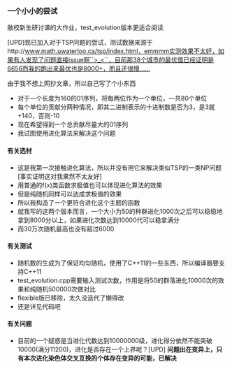 ### 一个小小的尝试
敝校新生研讨课的大作业，test_evolution版本更适合阅读

[UPD]现已加入对于TSP问题的尝试，测试数据来源于http://www.math.uwaterloo.ca/tsp/index.html，emmmm实测效果不太好，如果有人发现了问题直接issue啊``>_<``，目前那38个城市的最优值已经证明是6656而我的跑出来最优也是8000+，而且还很慢……

由于我不想上网抄文章，所以自己写了个小东西
+ 对于一个长度为160的01序列，将每两位作为一个单位，一共80个单位
+ 每个单位的贡献分两种情况，即其二进制表示的十进制数是否为3，是3就+140，否则-10
+ 现在希望得到一个总贡献尽量大的01序列
+ 我试图使用进化算法来解决这个问题

#### 有关选材
+ 这是我第一次接触进化算法，所以并没有用它来解决类似TSP的一类NP问题[事实证明这对我果然不太友好]
+ 用普通的f(x)类函数求极值也可以体现进化算法的效果
+ 但是纯随机同样可以达成求极值的效果
+ 所以我构造了一个更符合进化这个主题的函数
+ 就我写的这两个版本而言，一个大小为50的种群进化1000次之后可以稳稳地拿到8000分以上，如果进化次数达到10000代可以稳拿满分
+ 而30万次随机最高也没有超过6000

#### 有关测试
+ 随机数的生成为了保证均匀随机，使用了C++11的一些东西，所以编译器要支持C++11
+ test_evolution.cpp需要输入测试次数，作用是将50的群落进化10000次的效果和纯随机500000次做对比
+ flexible版已移除，太久没迭代了懒得改
+ 还是详见代码吧

#### 有关问题
+ 目前的一个疑惑是当进化代数达到10000000级，进化得分依然不能突破10000(满分11200)，进化是否存在一个上界呢？[UPD] **问题出在变异上，只有本次进化染色体交叉互换的个体存在变异的可能，已解决**
